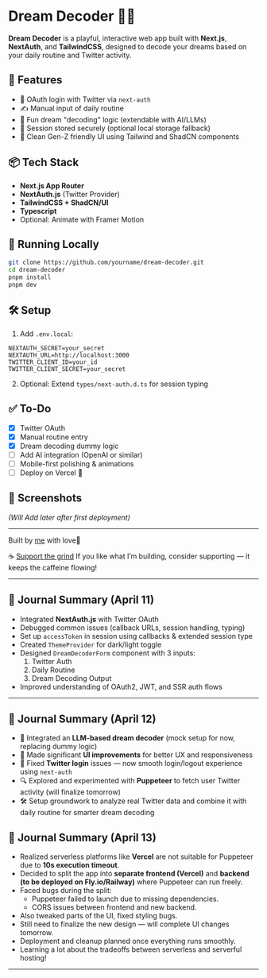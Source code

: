 # Dream Decoder 🧠✨

**Dream Decoder** is a playful, interactive web app built with **Next.js**, **NextAuth**, and **TailwindCSS**, designed to decode your dreams based on your daily routine and Twitter activity.

## 🌟 Features

- 🔐 OAuth login with Twitter via `next-auth`
- ✍️ Manual input of daily routine
- 🧠 Fun dream "decoding" logic (extendable with AI/LLMs)
- 🍪 Session stored securely (optional local storage fallback)
- 🎨 Clean Gen-Z friendly UI using Tailwind and ShadCN components

## 📦 Tech Stack

- **Next.js App Router**
- **NextAuth.js** (Twitter Provider)
- **TailwindCSS + ShadCN/UI**
- **Typescript**
- Optional: Animate with Framer Motion

## 🚀 Running Locally

```bash
git clone https://github.com/yourname/dream-decoder.git
cd dream-decoder
pnpm install
pnpm dev
```

## 🛠️ Setup

1. Add `.env.local`:

```env
NEXTAUTH_SECRET=your_secret
NEXTAUTH_URL=http://localhost:3000
TWITTER_CLIENT_ID=your_id
TWITTER_CLIENT_SECRET=your_secret
```

2. Optional: Extend `types/next-auth.d.ts` for session typing

## ✅ To-Do

- [x] Twitter OAuth
- [x] Manual routine entry
- [x] Dream decoding dummy logic
- [ ] Add AI integration (OpenAI or similar)
- [ ] Mobile-first polishing & animations
- [ ] Deploy on Vercel 🚀

## 📸 Screenshots

_(Will Add later after first deployment)_

---

Built by [me](https://twitter.com/itshp7) with love💜

☕ [Support the grind](https://www.buymeacoffee.com/itshp7)
If you like what I’m building, consider supporting — it keeps the caffeine flowing!

---

## 📓 Journal Summary (April 11)

- Integrated **NextAuth.js** with Twitter OAuth
- Debugged common issues (callback URLs, session handling, typing)
- Set up `accessToken` in session using callbacks & extended session type
- Created `ThemeProvider` for dark/light toggle
- Designed `DreamDecoderForm` component with 3 inputs:
  1. Twitter Auth
  2. Daily Routine
  3. Dream Decoding Output
- Improved understanding of OAuth2, JWT, and SSR auth flows

---

## 📓 Journal Summary (April 12)

- 🧠 Integrated an **LLM-based dream decoder** (mock setup for now, replacing dummy logic)
- 🎨 Made significant **UI improvements** for better UX and responsiveness
- 🔁 Fixed **Twitter login** issues — now smooth login/logout experience using `next-auth`
- 🔍 Explored and experimented with **Puppeteer** to fetch user Twitter activity (will finalize tomorrow)
- 🛠️ Setup groundwork to analyze real Twitter data and combine it with daily routine for smarter dream decoding

## 📓 Journal Summary (April 13)

- Realized serverless platforms like **Vercel** are not suitable for Puppeteer due to **10s execution timeout**.
- Decided to split the app into **separate frontend (Vercel)** and **backend (to be deployed on Fly.io/Railway)** where Puppeteer can run freely.
- Faced bugs during the split:
  - Puppeteer failed to launch due to missing dependencies.
  - CORS issues between frontend and new backend.
- Also tweaked parts of the UI, fixed styling bugs.
- Still need to finalize the new design — will complete UI changes tomorrow.
- Deployment and cleanup planned once everything runs smoothly.
- Learning a lot about the tradeoffs between serverless and serverful hosting!

---
